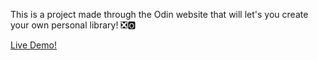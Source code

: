 This is a project made through the Odin website that will let's you create your own personal library! ❎🅾️

<a href="https://aar654.github.io/tictactoe/">Live Demo!</a>
